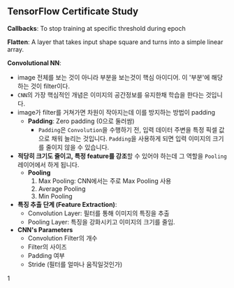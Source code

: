 ## TensorFlow Certificate Study

**Callbacks**: To stop training at specific threshold during epoch

**Flatten**: A layer that takes input shape square and turns into a simple linear array.

**Convolutional NN**: 

- image 전체를 보는 것이 아니라 부분을 보는것이 핵심 아이디어. 이 '부분'에 해당하는 것이 filter이다.
- `CNN`의 가장 핵심적인 개념은 이미지의 공간정보를 유지한채 학습을 한다는 것입니다.
- image가 filter를 거쳐가면 차원이 작아지는데 이를 방지하는 방법이 padding
  - **Padding**: Zero padding (0으로 둘러쌈)
    - `Padding`은 `Convolution`을 수행하기 전, 입력 데이터 주변을 특정 픽셀 값으로 채워 늘리는 것입니다. `Padding`을 사용하게 되면 입력 이미지의 크기를 줄이지 않을 수 있습니다.
- **적당히 크기도 줄이고, 특정 feature를 강조**할 수 있어야 하는데 그 역할을 `Pooling` 레이어에서 하게 됩니다.
  - **Pooling**
    1. Max Pooling: CNN에서는 주로 Max Pooling 사용
    2. Average Pooling
    3. Min Pooling
- **특징 추출 단계 (Feature Extraction)**:
  - Convolution Layer: 필터를 통해 이미지의 특징을 추출
  - Pooling Layer: 특징을 강화시키고 이미지의 크기를 줄임.
- **CNN's Parameters**
  - Convolution Filter의 개수
  - Filter의 사이즈
  - Padding 여부
  - Stride (필터를 얼마나 움직일것인가)

1